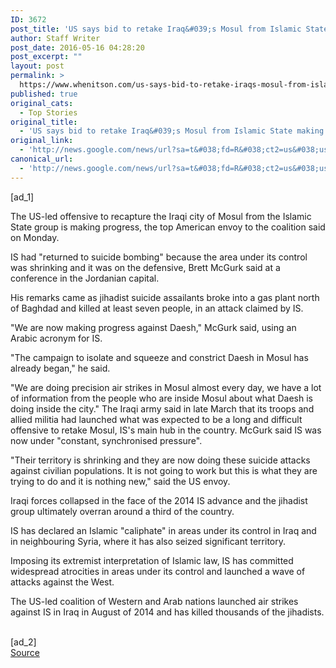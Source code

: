 ```yaml
---
ID: 3672
post_title: 'US says bid to retake Iraq&#039;s Mosul from Islamic State making progress &#8211; Daily News &amp; Analysis'
author: Staff Writer
post_date: 2016-05-16 04:28:20
post_excerpt: ""
layout: post
permalink: >
  https://www.whenitson.com/us-says-bid-to-retake-iraqs-mosul-from-islamic-state-making-progress-daily-news-analysis/
published: true
original_cats:
  - Top Stories
original_title:
  - 'US says bid to retake Iraq&#039;s Mosul from Islamic State making progress - Daily News &amp; Analysis'
original_link:
  - 'http://news.google.com/news/url?sa=t&#038;fd=R&#038;ct2=us&#038;usg=AFQjCNHTGG_GJOYy7j39eCP5Hi5iHsQzWA&#038;clid=c3a7d30bb8a4878e06b80cf16b898331&#038;cid=52779108086929&#038;ei=Y0w5V8i-DZXIhAGChZSAAg&#038;url=http://www.dnaindia.com/world/report-us-says-bid-to-retake-iraq-s-mosul-from-islamic-state-making-progress-2212741'
canonical_url:
  - 'http://news.google.com/news/url?sa=t&#038;fd=R&#038;ct2=us&#038;usg=AFQjCNHTGG_GJOYy7j39eCP5Hi5iHsQzWA&#038;clid=c3a7d30bb8a4878e06b80cf16b898331&#038;cid=52779108086929&#038;ei=Y0w5V8i-DZXIhAGChZSAAg&#038;url=http://www.dnaindia.com/world/report-us-says-bid-to-retake-iraq-s-mosul-from-islamic-state-making-progress-2212741'
---
```

 [ad_1]
<br><div readability="76">
      <p>The US-led offensive to recapture the Iraqi city of Mosul from the Islamic State group is making progress, the top American envoy to the coalition said on Monday.</p>
 <p>IS had "returned to suicide bombing" because the area under its control was shrinking and it was on the defensive, Brett McGurk said at a conference in the Jordanian capital.</p>
 <p>His remarks came as jihadist suicide assailants broke into a gas plant north of Baghdad and killed at least seven people, in an attack claimed by IS.</p><!-- /11440465/Dna_Article_Middle_300x250_BTF -->

 <p>"We are now making progress against Daesh," McGurk said, using an Arabic acronym for IS.</p>
 <p>"The campaign to isolate and squeeze and constrict Daesh in Mosul has already began," he said.</p>
 <p>"We are doing precision air strikes in Mosul almost every day, we have a lot of information from the people who are inside Mosul about what Daesh is doing inside the city." The Iraqi army said in late March that its troops and allied militia had launched what was expected to be a long and difficult offensive to retake Mosul, IS's main hub in the country. McGurk said IS was now under "constant, synchronised pressure".</p>
 <p>"Their territory is shrinking and they are now doing these suicide attacks against civilian populations. It is not going to work but this is what they are trying to do and it is nothing new," said the US envoy.</p>
 <p>Iraqi forces collapsed in the face of the 2014 IS advance and the jihadist group ultimately overran around a third of the country.</p>
 <p>IS has declared an Islamic "caliphate" in areas under its control in Iraq and in neighbouring Syria, where it has also seized significant territory.</p>
 <p>Imposing its extremist interpretation of Islamic law, IS has committed widespread atrocities in areas under its control and launched a wave of attacks against the West.</p>
 <p>The US-led coalition of Western and Arab nations launched air strikes against IS in Iraq in August of 2014 and has killed thousands of the jihadists.</p>    </div>
<br>[ad_2]
<br><a href="http://news.google.com/news/url?sa=t&#038;fd=R&#038;ct2=us&#038;usg=AFQjCNHTGG_GJOYy7j39eCP5Hi5iHsQzWA&#038;clid=c3a7d30bb8a4878e06b80cf16b898331&#038;cid=52779108086929&#038;ei=Y0w5V8i-DZXIhAGChZSAAg&#038;url=http://www.dnaindia.com/world/report-us-says-bid-to-retake-iraq-s-mosul-from-islamic-state-making-progress-2212741">Source </a>